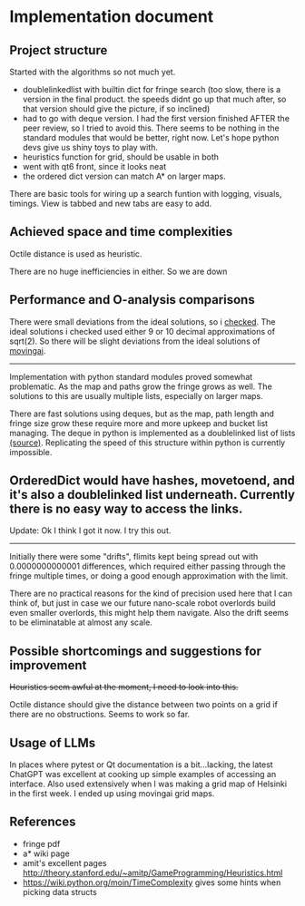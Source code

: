 # Implementation document

## Project structure

Started with the algorithms so not much yet.
- doublelinkedlist with builtin dict for fringe search (too slow, there is a version in the final product. the speeds
didnt go up that much after, so that version should give the picture, if so inclined)
- had to go with deque version. I had the first version finished AFTER the peer review, so I tried to avoid this. There
seems to be nothing in the standard modules that would be better, right now. Let's hope python devs give us shiny toys
to play with.
- heuristics function for grid, should be usable in both
- went with qt6 front, since it looks neat
- the ordered dict version can match A* on larger maps.

There are basic tools for wiring up a search funtion with logging, visuals, timings.
View is tabbed and new tabs are easy to add.

## Achieved space and time complexities

Octile distance is used as heuristic.

There are no huge inefficiencies in either. So we are down 

## Performance and O-analysis comparisons

There were small deviations from the ideal solutions, so i [checked](../algolabra/common_search_utils/check_movingai_ideal_solutions.py).
The ideal solutions i checked used either 9 or 10 decimal approximations of sqrt(2). So there will
be slight deviations from the ideal solutions of [movingai](https://www.movingai.com/benchmarks/index.html).

---

Implementation with python standard modules proved somewhat problematic. As the map
and paths grow the fringe grows as well. The solutions to this are usually multiple lists, especially on larger maps.

There are fast solutions using deques, but as the map, path length and fringe size grow
these require more and more upkeep and bucket list managing. The deque in python is implemented
as a doublelinked list of lists [(source)](https://github.com/python/cpython/blob/main/Modules/_collectionsmodule.c#L81-L94).
Replicating the speed of this structure within python is currently impossible.

OrderedDict would have hashes, movetoend, and it's also a doublelinked list underneath. Currently there
is no easy way to access the links.
---

Update: Ok I think I got it now. I try this out.

---

Initially there were some "drifts", flimits kept being spread out with 0.0000000000001 differences, which
required either passing through the fringe multiple times, or doing a good enough approximation with the limit. 

There are no practical reasons for the kind of precision used here that I can think of, but just in case we
our future nano-scale robot overlords build even smaller overlords, this might help them navigate.
Also the drift seems to be eliminatable at almost any scale.

## Possible shortcomings and suggestions for improvement

~~Heuristics seem awful at the moment, I need to look into this.~~

Octile distance should give the distance between two points on a grid if there are no obstructions. 
Seems to work so far.

## Usage of LLMs

In places where pytest or Qt documentation is a bit...lacking, the latest ChatGPT was excellent at cooking up
simple examples of accessing an interface. Also used extensively when I was making a grid map of Helsinki in
the first week. I ended up using movingai grid maps.


## References

- fringe pdf 
- a* wiki page
- amit's excellent pages http://theory.stanford.edu/~amitp/GameProgramming/Heuristics.html
- https://wiki.python.org/moin/TimeComplexity gives some hints when picking data structs